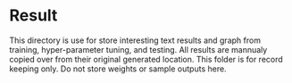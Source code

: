 # Result
This directory is use for store interesting text results and graph from training, hyper-parameter tuning, and testing. All results are mannualy copied over from their original generated location. This folder is for record keeping only. Do not store weights or sample outputs here. 